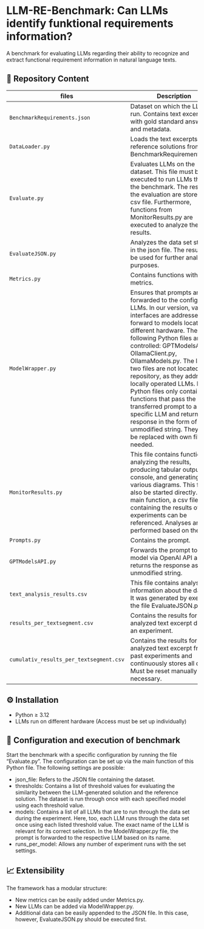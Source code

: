 # LLM-RE-Benchmark: Can LLMs identify funktional requirements information?

A benchmark for evaluating LLMs regarding their ability to recognize and extract functional requirement information in natural language texts.


## 📁 Repository Content

| files                                    | Description                                                                                             |
| -----------------------------------------|---------------------------------------------------------------------------------------------------------|
| `BenchmarkRequirements.json`             | Dataset on which the LLMs run. Contains text excerpts with gold standard answers and metadata.          |
| `DataLoader.py`                          | Loads the text excerpts and reference solutions from BenchmarkRequirements.json.                        |
| `Evaluate.py`                            | Evaluates LLMs on the dataset. This file must be executed to run LLMs through the benchmark. The results of the evaluation are stored in a csv file. Furthermore, functions from MonitorResults.py are executed to analyze the results.           |
| `EvaluateJSON.py`                        | Analyzes the data set stored in the json file. The result can be used for further analysis purposes.    |
| `Metrics.py`                             | Contains functions with metrics.                                                                        |
| `ModelWrapper.py`                        | Ensures that prompts are forwarded to the configured LLMs. In our version, various interfaces are addressed that forward to models located on different hardware. The following Python files are controlled: GPTModelsAPI.py, OllamaClient.py, OllamaModels.py. The last two files are not located in this repository, as they address locally operated LLMs. Both Python files only contain functions that pass the transferred prompt to a specific LLM and return the response in the form of an unmodified string. They must be replaced with own files as needed.                        |
| `MonitorResults.py`                      | This file contains functions for analyzing the results, producing tabular output via console, and generating various diagrams. This file can also be started directly. In the main function, a csv file containing the results of past experiments can be referenced. Analyses are then performed based on the data.                      |
| `Prompts.py`                             | Contains the prompt.                        |
| `GPTModelsAPI.py`                        | Forwards the prompt to a gpt model via OpenAI API and returns the response as an unmodified string.     |
| `text_analysis_results.csv`              | This file contains analysis information about the dataset. It was generated by executing the file EvaluateJSON.py.  |
| `results_per_textsegment.csv`            | Contains the results for each analyzed text excerpt during an experiment.                               |
| `cumulativ_results_per_textsegment.csv`  | Contains the results for each analyzed text excerpt from all past experiments and continuously stores all data. Must be reset manually if necessary.  |


## ⚙️ Installation

- Python ≥ 3.12
- LLMs run on different hardware (Access must be set up individually)


## 🚀 Configuration and execution of benchmark

Start the benchmark with a specific configuration by running the file “Evaluate.py”. The configuration can be set up via the main function of this Python file. The following settings are possible:
- json_file: Refers to the JSON file containing the dataset.
- thresholds: Contains a list of threshold values for evaluating the similarity between the LLM-generated solution and the reference solution. The dataset is run through once with each specified model using each threshold value.
- models: Contains a list of all LLMs that are to run through the data set during the experiment. Here, too, each LLM runs through the data set once using each listed threshold value. The exact name of the LLM is relevant for its correct selection. In the ModelWrapper.py file, the prompt is forwarded to the respective LLM based on its name.
- runs_per_model: Allows any number of experiment runs with the set settings.

## 📈 Extensibility

The framework has a modular structure:
- New metrics can be easily added under Metrics.py.
- New LLMs can be added via ModelWrapper.py.
- Additional data can be easily appended to the JSON file. In this case, however, EvaluateJSON.py should be executed first.
